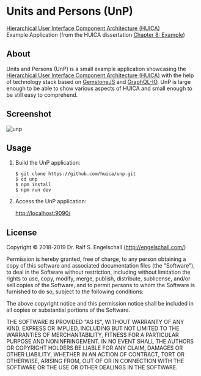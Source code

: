 
Units and Persons (UnP)
=======================

[Hierarchical User Interface Component Architecture (HUICA)](https://huica.org/)<br/>
Example Application (from the HUICA dissertation [Chapter 8: Example](https://huica.org/online/#page=203))

About
-----

Units and Persons (UnP) is a small example application showcasing the
[Hierarchical User Interface Component Architecture (HUICA)](https://huica.org/) with the help
of technology stack based on [GemstoneJS](https://gemstonejs.com/) and [GraphQL-IO](https://graphql-io.com/). UnP is large
enough to be able to show various aspects of HUICA and small enough to
be still easy to comprehend.

Screenshot
----------

![unp](screenshot.png)

Usage
-----

1. Build the UnP application:

    ```
    $ git clone https://github.com/huica/unp.git
    $ cd unp
    $ npm install
    $ npm run dev
    ```

2. Access the UnP application:

    [http://localhost:9090/](http://localhost:9090/)

License
-------

Copyright &copy; 2018-2019 Dr. Ralf S. Engelschall (http://engelschall.com/)

Permission is hereby granted, free of charge, to any person obtaining
a copy of this software and associated documentation files (the
"Software"), to deal in the Software without restriction, including
without limitation the rights to use, copy, modify, merge, publish,
distribute, sublicense, and/or sell copies of the Software, and to
permit persons to whom the Software is furnished to do so, subject to
the following conditions:

The above copyright notice and this permission notice shall be included
in all copies or substantial portions of the Software.

THE SOFTWARE IS PROVIDED "AS IS", WITHOUT WARRANTY OF ANY KIND,
EXPRESS OR IMPLIED, INCLUDING BUT NOT LIMITED TO THE WARRANTIES OF
MERCHANTABILITY, FITNESS FOR A PARTICULAR PURPOSE AND NONINFRINGEMENT.
IN NO EVENT SHALL THE AUTHORS OR COPYRIGHT HOLDERS BE LIABLE FOR ANY
CLAIM, DAMAGES OR OTHER LIABILITY, WHETHER IN AN ACTION OF CONTRACT,
TORT OR OTHERWISE, ARISING FROM, OUT OF OR IN CONNECTION WITH THE
SOFTWARE OR THE USE OR OTHER DEALINGS IN THE SOFTWARE.

